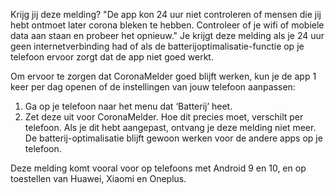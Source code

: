 Krijg jij deze melding? "De app kon 24 uur niet controleren of mensen die jij hebt ontmoet later corona bleken te hebben. Controleer of je wifi of mobiele data aan staan en probeer het opnieuw." Je krijgt deze melding als je 24 uur geen internetverbinding had of als de batterijoptimalisatie-functie op je telefoon ervoor zorgt dat de app niet goed werkt. 
 
Om ervoor te zorgen dat CoronaMelder goed blijft werken, kun je de app 1 keer per dag openen of de instellingen van jouw telefoon aanpassen: 
1. Ga op je telefoon naar het menu dat ‘Batterij’ heet. 
2. Zet deze uit voor CoronaMelder.
Hoe dit precies moet, verschilt per telefoon. Als je dit hebt aangepast, ontvang je deze melding niet meer. De batterij-optimalisatie blijft gewoon werken voor de andere apps op je telefoon. 

Deze melding komt vooral voor op telefoons met Android 9 en 10, en op toestellen van Huawei, Xiaomi en Oneplus.

